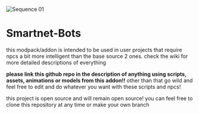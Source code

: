 ![Sequence 01](https://github.com/user-attachments/assets/39f31f26-2821-4676-a1fe-0812c48071ba) <h1>  Smartnet-Bots</h1>
<p> this modpack/addon is intended to be used in user projects that require npcs a bit more intelligent than the base source 2 ones. check the wiki for more detailed descriptions of everything</p>








<p> <b>please link this github repo in the description of anything using scripts, assets, animations or models from this addon!!</b> other than that go wild and feel free to edit and do whatever you want with these scripts and npcs!</p>
<p>this project is open source and will remain open source! you can feel free to clone this repository at any time or make your own branch</p>
